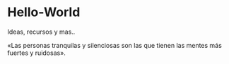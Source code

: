 # Hello-World
Ideas, recursos y mas.. 



«Las personas tranquilas y silenciosas son las que tienen las mentes más fuertes y ruidosas».
